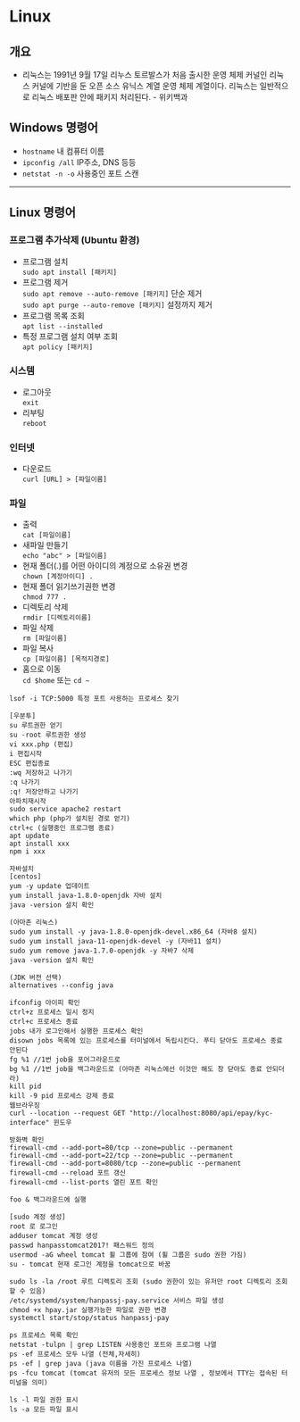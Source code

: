 # Linux

## 개요

- 리눅스는 1991년 9월 17일 리누스 토르발스가 처음 출시한 운영 체제 커널인 리눅스 커널에 기반을 둔 오픈 소스 유닉스 계열 운영 체제 계열이다. 리눅스는 일반적으로 리눅스 배포판 안에 패키지 처리된다. - 위키백과

## Windows 명령어

- `hostname` 내 컴퓨터 이름
- `ipconfig /all` IP주소, DNS 등등
- `netstat -n -o` 사용중인 포트 스캔

---

## Linux 명령어

### 프로그램 추가삭제 (Ubuntu 환경)

- 프로그램 설치  
  `sudo apt install [패키지]`
- 프로그램 제거  
  `sudo apt remove --auto-remove [패키지]` 단순 제거  
  `sudo apt purge --auto-remove [패키지]` 설정까지 제거
- 프로그램 목록 조회  
  `apt list --installed`
- 특정 프로그램 설치 여부 조회  
  `apt policy [패키지]`

### 시스템

- 로그아웃  
  `exit`
- 리부팅  
  `reboot`

### 인터넷

- 다운로드  
  `curl [URL] > [파일이름]`

### 파일

- 출력  
  `cat [파일이름]`
- 새파일 만들기  
  `echo "abc" > [파일이름]`
- 현재 폴더(.)를 어떤 아이디의 계정으로 소유권 변경  
  `chown [계정아이디] .`
- 현재 폴더 읽기쓰기권한 변경  
  `chmod 777 .`
- 디렉토리 삭제  
  `rmdir [디렉토리이름]`
- 파일 삭제  
  `rm [파일이름]`
- 파일 복사  
  `cp [파일이름] [목적지경로]`
- 홈으로 이동  
  `cd $home` 또는 `cd ~`

```
lsof -i TCP:5000 특정 포트 사용하는 프로세스 찾기

[우분투]
su 루트권한 얻기
su -root 루트권한 생성
vi xxx.php (편집)
i 편집시작
ESC 편집종료
:wq 저장하고 나가기
:q 나가기
:q! 저장안하고 나가기
아파치재시작
sudo service apache2 restart
which php (php가 설치된 경로 얻기)
ctrl+c (실행중인 프로그램 종료)
apt update
apt install xxx
npm i xxx

자바설치
[centos]
yum -y update 업데이트
yum install java-1.8.0-openjdk 자바 설치
java -version 설치 확인

(아마존 리눅스)
sudo yum install -y java-1.8.0-openjdk-devel.x86_64 (자바8 설치)
sudo yum install java-11-openjdk-devel -y (자바11 설치)
sudo yum remove java-1.7.0-openjdk -y 자바7 삭제
java -version 설치 확인

(JDK 버전 선택)
alternatives --config java

ifconfig 아이피 확인
ctrl+z 프로세스 일시 정지
ctrl+c 프로세스 종료
jobs 내가 로그인해서 실행한 프로세스 확인
disown jobs 목록에 있는 프로세스를 터미널에서 독립시킨다. 푸티 닫아도 프로세스 종료 안된다
fg %1 //1번 job을 포어그라운드로
bg %1 //1번 job을 백그라운드로 (아마존 리눅스에선 이것만 해도 창 닫아도 종료 안되더라)
kill pid
kill -9 pid 프로세스 강제 종료
웹브라우징
curl --location --request GET "http://localhost:8080/api/epay/kyc-interface" 윈도우

방화벽 확인
firewall-cmd --add-port=80/tcp --zone=public --permanent
firewall-cmd --add-port=22/tcp --zone=public --permanent
firewall-cmd --add-port=8080/tcp --zone=public --permanent
firewall-cmd --reload 포트 갱신
firewall-cmd --list-ports 열린 포트 확인

foo & 백그라운드에 실행

[sudo 계정 생성]
root 로 로그인
adduser tomcat 계정 생성
passwd hanpasstomcat2017! 패스워드 정의
usermod -aG wheel tomcat 휠 그룹에 참여 (휠 그룹은 sudo 권한 가짐)
su - tomcat 현재 로그인 계정을 tomcat으로 바꿈

sudo ls -la /root 루트 디렉토리 조회 (sudo 권한이 있는 유저만 root 디렉토리 조회할 수 있음)
/etc/systemd/system/hanpassj-pay.service 서비스 파일 생성
chmod +x hpay.jar 실행가능한 파일로 권한 변경
systemctl start/stop/status hanpassj-pay

ps 프로세스 목록 확인
netstat -tulpn | grep LISTEN 사용중인 포트와 프로그램 나열
ps -ef 프로세스 모두 나열 (전체,자세히)
ps -ef | grep java (java 이름을 가진 프로세스 나열)
ps -fcu tomcat (tomcat 유저의 모든 프로세스 정보 나열 , 정보에서 TTY는 접속된 터미널을 의미)

ls -l 파일 권한 표시
ls -a 모든 파일 표시
```
